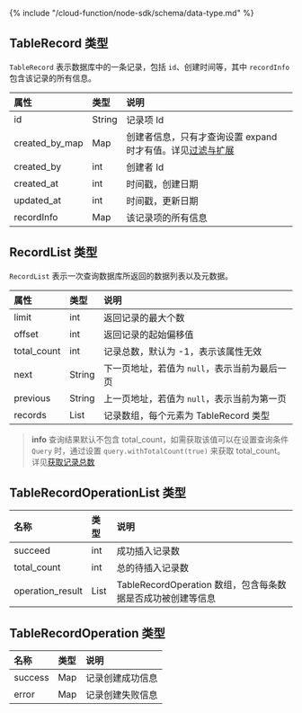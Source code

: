 {% include "/cloud-function/node-sdk/schema/data-type.md" %}

## TableRecord 类型

`TableRecord` 表示数据库中的一条记录，包括 `id`、创建时间等，其中 `recordInfo` 包含该记录的所有信息。

| 属性         |  类型   | 说明 |
| :--------- | :---     | :--- |
| id         |   String  |记录项 Id |
| created_by_map|  Map    | 创建者信息，只有才查询设置 expand 时才有值。详见[过滤与扩展](./select-and-expand.md) |
| created_by  |  int  | 创建者 Id |
| created_at  |  int | 时间戳，创建日期 |
| updated_at  |  int | 时间戳，更新日期  |
| recordInfo |  Map  | 该记录项的所有信息 |

## RecordList 类型

`RecordList` 表示一次查询数据库所返回的数据列表以及元数据。

| 属性       |  类型    |  说明 |
| :--------- | :--- | :----   |
| limit     |  int  |  返回记录的最大个数   |
| offset    | int  |    返回记录的起始偏移值 |
| total_count  | int   |   记录总数，默认为 -1，表示该属性无效 |
| next      | String  |   下一页地址，若值为 `null`，表示当前为最后一页 |
| previous  | String  |    上一页地址，若值为 `null`，表示当前为第一页 |
| records  |   List<TableRecord> | 记录数组，每个元素为 TableRecord 类型   |

> **info**
> 查询结果默认不包含 total_count，如需获取该值可以在设置查询条件 `Query` 时，通过设置 `query.withTotalCount(true)` 来获取 total_count。详见[获取记录总数](./limit-and-order.md)

## TableRecordOperationList 类型

| 名称  | 类型 | 说明 |
| :----- | :----- | :----- |
| succeed | int | 成功插入记录数 |
| total_count | int | 总的待插入记录数 |
| operation_result | List | TableRecordOperation 数组，包含每条数据是否成功被创建等信息 |

## TableRecordOperation 类型

| 名称  | 类型 | 说明 |
| :----- | :----- | :----- |
| success | Map | 记录创建成功信息 |
| error | Map | 记录创建失败信息 |